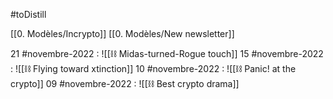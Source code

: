 #toDistill

[[0. Modèles/Incrypto]]
[[0. Modèles/New newsletter]]

21 #novembre-2022 : ![[⛓ Midas-turned-Rogue touch]]
15 #novembre-2022 : ![[⛓ Flying toward xtinction]]
10 #novembre-2022 : ![[⛓️ Panic! at the crypto]]
09 #novembre-2022 : ![[⛓️ Best crypto drama]]
